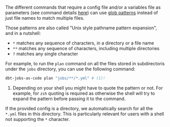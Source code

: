 The different commands that require a config file and/or a variables file as parameters (see command details [here](../cli.md)) can use [glob patterns](https://docs.python.org/3/library/glob.html) instead of just file names to match multiple files.

Those patterns are also called "Unix style pathname pattern expansion", and in a nutshell:

- `*` matches any sequence of characters, in a directory or a file name
- `**` matches any sequence of characters, including multiple directories
- `?` matches any single character

For example, to run the `plan` command on all the files stored in subdirectoris under the `jobs` directory, you can use the following command:

```bash
dbt-jobs-as-code plan "jobs/**/*.yml" # (1)!
```

1. Depending on your shell you might have to quote the pattern or not. For example, for `zsh` quoting is required as otherwise the shell will try to expand the pattern before passing it to the command.

If the provided config is a directory, we automatically search for all the `*.yml` files in this directory. This is particularly relevant for users with a shell not supporting the `*` character.